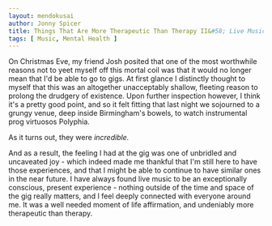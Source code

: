 ```yaml
---
layout: mendokusai
author: Jonny Spicer
title: Things That Are More Therapeutic Than Therapy II&#58; Live Music
tags: [ Music, Mental Health ]
---
```

On Christmas Eve, my friend Josh posited that one of the most worthwhile reasons not to yeet myself off this mortal coil was that it would no longer mean that I'd be able to go to gigs. At
first glance I distinctly thought to myself that this was an altogether unacceptably shallow, 
fleeting reason to prolong the drudgery of existence. Upon further inspection however, I think it's
a pretty good point, and so it felt fitting that last night we sojourned to a grungy venue, deep inside Birmingham's bowels, to watch instrumental prog virtuosos Polyphia.

As it turns out, they were *incredible.*

And as a result, the feeling I had at the gig was one of unbridled and uncaveated joy - which indeed made me thankful that I'm still here to have those experiences, and that I might be able
to continue to have similar ones in the near future. I have always found live music to be an
exceptionally conscious, present experience - nothing outside of the time and space of the gig
really matters, and I feel deeply connected with everyone around me. It was a well needed
moment of life affirmation, and undeniably more therapeutic than therapy.

